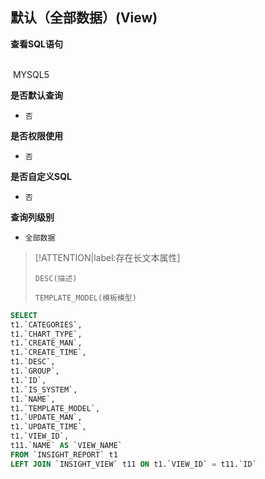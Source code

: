 ## 默认（全部数据）(View) <!-- {docsify-ignore-all} -->



<p class="panel-title"><b>查看SQL语句</b></p>
<br>

<el-row>
&nbsp;<el-tag @click="MYSQL5 = true">MYSQL5</el-tag>
</el-row>

<br>
<p class="panel-title"><b>是否默认查询</b></p>

* `否`

<p class="panel-title"><b>是否权限使用</b></p>

* `否`

<p class="panel-title"><b>是否自定义SQL</b></p>

* `否`

<p class="panel-title"><b>查询列级别</b></p>

* `全部数据`

> [!ATTENTION|label:存在长文本属性]
>
> `DESC(描述)`
>
> `TEMPLATE_MODEL(模板模型)`






<el-dialog v-model="MYSQL5" title="MYSQL5">

```sql
SELECT
t1.`CATEGORIES`,
t1.`CHART_TYPE`,
t1.`CREATE_MAN`,
t1.`CREATE_TIME`,
t1.`DESC`,
t1.`GROUP`,
t1.`ID`,
t1.`IS_SYSTEM`,
t1.`NAME`,
t1.`TEMPLATE_MODEL`,
t1.`UPDATE_MAN`,
t1.`UPDATE_TIME`,
t1.`VIEW_ID`,
t11.`NAME` AS `VIEW_NAME`
FROM `INSIGHT_REPORT` t1 
LEFT JOIN `INSIGHT_VIEW` t11 ON t1.`VIEW_ID` = t11.`ID` 


```

</el-dialog>

<script>
 const { createApp } = Vue
  createApp({
    data() {
      return {
                MYSQL5 : false
        
      }
    },
    methods: {
    }
  }).use(ElementPlus).mount('#app')
</script>